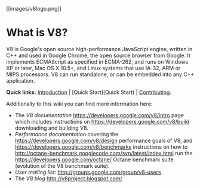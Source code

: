 [[images/v8logo.png]]
# What is V8?

V8 is Google's open source high-performance JavaScript engine, written in C++ and used in Google Chrome, the open source browser from Google. It implements ECMAScript as specified in ECMA-262, and runs on Windows XP or later, Mac OS X 10.5+, and Linux systems that use IA-32, ARM or MIPS processors. V8 can run standalone, or can be embedded into any C++ application.

**Quick links:** [Introduction](Introduction) | [Quick Start](Quick Start) | [Contributing](Contributing).

Additionally to this wiki you can find more information here:

 * The *V8 documentation* https://developers.google.com/v8/intro page which includes instructions on https://developers.google.com/v8/build downloading and building V8.
 * *Performance documentation* covering the https://developers.google.com/v8/design performance goals of V8, and https://developers.google.com/v8/benchmarks instructions on how to http://octane-benchmark.googlecode.com/svn/latest/index.html run the https://developers.google.com/octane/ Octane benchmark suite (evolution of the V8 benchmark suite).
 * *User mailing list*: http://groups.google.com/group/v8-users
 * The *V8 blog* http://v8project.blogspot.com/